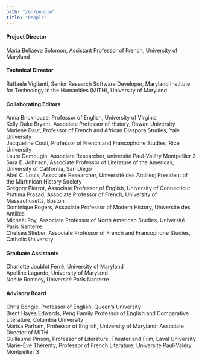 ```yaml
---
path: "/en/people"
title: "People"
---
```

#### Project Director
Maria Beliaeva Solomon, Assistant Professor of French, University of Maryland
#### Technical Director
Raffaele Viglianti, Senior Research Software Developer, Maryland Institute for Technology in the Humanities (MITH), University of Maryland
#### Collaborating Editors
Anna Brickhouse, Professor of English, University of Virginia  
Kelly Duke Bryant, Associate Professor of History, Rowan University  
Marlene Daut, Professor of French and African Diaspora Studies, Yale University  
Jacqueline Couti, Professor of French and Francophone Studies, Rice University  
Laure Demougin, Associate Researcher, université Paul-Valéry Montpellier 3  
Sara E. Johnson, Associate Professor of Literature of the Americas, University of California, San Diego  
Abel C. Louis, Associate Researcher, Université des Antilles; President of the Martinican History Society   
Grégory Pierrot, Associate Professor of English, University of Connecticut  
Pratima Prasad, Associate Professor of French, University of Massachusetts, Boston  
Dominique Rogers, Associate Professor of Modern History, Université des Antilles  
Michaël Roy, Associate Professor of North American Studies, Université Paris Nanterre  
Chelsea Stieber, Associate Professor of French and Francophone Studies, Catholic University

#### Graduate Assistants
Charlotte Joublot Ferré, University of Maryland  
Apolline Lagarde, University of Maryland  
Noëlle Romney, Université Paris Nanterre

#### Advisory Board
Chris Bongie, Professor of English, Queen’s University  
Brent Hayes Edwards, Peng Family Professor of English and Comparative Literature, Columbia University  
Marisa Parham, Professor of English, University of Maryland; Associate Director of MITH  
Guillaume Pinson, Professor of Literature, Theater and Film, Laval University  
Marie-Ève Thérenty, Professor of French Literature, Université Paul-Valéry Montpellier 3  